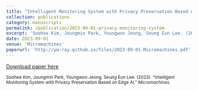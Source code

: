 ```yaml
---
title: "Intelligent Monitoring System with Privacy Preservation Based on Edge AI"
collection: publications
category: manuscripts
permalink: /publication/2023-09-01-privacy-monitoring-system
excerpt: 'Soohee Kim, Joungmin Park, Youngwoo Jeong, Seung Eun Lee. (2023). &quot;Intelligent Monitoring System with Privacy Preservation Based on Edge AI.&quot; <i>Micromachines</i>.'
date: 2023-09-01
venue: 'Micromachines'
paperurl: 'http://yw-ray.github.io/files/2023-09-01-Micromachines.pdf'
---
```


<a href='http://yw-ray.github.io/files/2023-09-01-Micromachines.pdf'>Download paper here</a>

<small>Soohee Kim, Joungmin Park, Youngwoo Jeong, Seung Eun Lee. (2023). &quot;Intelligent Monitoring System with Privacy Preservation Based on Edge AI.&quot; <i>Micromachines</i>.</small>
